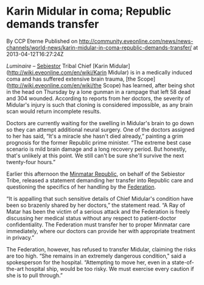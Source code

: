 # Karin Midular in coma; Republic demands transfer
By CCP Eterne
Published on http://community.eveonline.com/news/news-channels/world-news/karin-midular-in-coma-republic-demands-transfer/ at 2013-04-12T16:27:24Z

_Luminaire –_ [Sebiestor](http://wiki.eveonline.com/en/wiki/Sebiestor) Tribal Chief [Karin Midular](http://wiki.eveonline.com/en/wiki/Karin Midular) is in a medically induced coma and has suffered extensive brain trauma, [the Scope](http://wiki.eveonline.com/en/wiki/the Scope) has learned, after being shot in the head on Thursday by a lone gunman in a rampage that left 58 dead and 304 wounded. According to reports from her doctors, the severity of Midular's injury is such that cloning is considered impossible, as any brain scan would return incomplete results.

Doctors are currently waiting for the swelling in Midular's brain to go down so they can attempt additional neural surgery. One of the doctors assigned to her has said, “It's a miracle she hasn't died already,” painting a grim prognosis for the former Republic prime minister. “The extreme best case scenario is mild brain damage and a long recovery period. But honestly, that's unlikely at this point. We still can't be sure she'll survive the next twenty-four hours.”

Earlier this afternoon the [Minmatar Republic](http://wiki.eveonline.com/en/wiki/Minmatar), on behalf of the Sebiestor Tribe, released a statement demanding her transfer into Republic care and questioning the specifics of her handling by the [Federation](http://wiki.eveonline.com/en/wiki/Federation).

“It is appalling that such sensitive details of Chief Midular's condition have been so brazenly shared by her doctors,” the statement read. “A Ray of Matar has been the victim of a serious attack and the Federation is freely discussing her medical status without any respect to patient-doctor confidentiality. The Federation must transfer her to proper Minmatar care immediately, where our doctors can provide her with appropriate treatment in privacy.”

The Federation, however, has refused to transfer Midular, claiming the risks are too high. “She remains in an extremely dangerous condition," said a spokesperson for the hospital. “Attempting to move her, even in a state-of-the-art hospital ship, would be too risky. We must exercise every caution if she is to pull through.”

